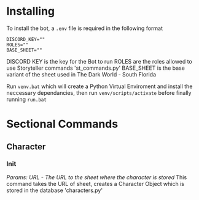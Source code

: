 # Installing
To install the bot, a `.env` file is required in the following format
```env
DISCORD_KEY=""
ROLES=""
BASE_SHEET=""
```
DISCORD KEY is the key for the Bot to run
ROLES are the roles allowed to use Storyteller commands 'st_commands.py'
BASE_SHEET is the base variant of the sheet used in The Dark World - South Florida

Run `venv.bat` which will create a Python Virtual Enviroment and install the neccessary dependancies, then run `venv/scripts/activate` before finally running `run.bat`

# Sectional Commands
## Character
### Init
*Params: URL - The URL to the sheet where the character is stored*
This command takes the URL of sheet, creates a Character Object which is stored in the database 'characters.py'